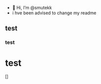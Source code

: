 - 👋 Hi, I’m @smutekk
- i hve been advised to change my readme

## test

### test
# test

[]
<!---
smutekk/smutekk is a ✨ special ✨ repository because its `README.md` (this file) appears on your GitHub profile.
You can click the Preview link to take a look at your changes.
--->
